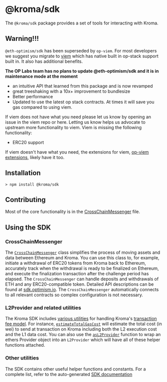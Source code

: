 # @kroma/sdk

The `@kroma/sdk` package provides a set of tools for interacting with Kroma.

## Warning!!!

`@eth-optimism/sdk` has been superseded by `op-viem`. For most developers we suggest you migrate to [viem](https://viem.sh/op-stack) which has native built in op-stack support built in. It also has additional benefits.

**The OP Labs team has no plans to update @eth-optimism/sdk and it is in maintenance mode at the moment**

- an intuitive API that learned from this package and is now revamped
- great treeshaking with a 10x+ improvement to bundlesize
- Better performance
- Updated to use the latest op stack contracts. At times it will save you gas compared to using viem.

If viem does not have what you need please let us know by opening an issue in the viem repo or here. Letting us know helps us advocate to upstream more functionality to viem. Viem is missing the following functionality:

- ERC20 support

If viem doesn't have what you need, the extensions for viem, [op-viem extensions](https://github.com/base-org/op-viem), likely have it too.

## Installation

```shell
> npm install @kroma/sdk
```

## Contributing

Most of the core functionality is in the [CrossChainMessenger](./src/cross-chain-messenger.ts) file.

## Using the SDK

### CrossChainMessenger

The [`CrossChainMessenger`] class simplifies the process of moving assets and data between Ethereum and Kroma.
You can use this class to, for example, initiate a withdrawal of ERC20 tokens from Kroma back to Ethereum, accurately
track when the withdrawal is ready to be finalized on Ethereum, and execute the finalization transaction after
the challenge period has elapsed.
The `CrossChainMessenger` can handle deposits and withdrawals of ETH and any ERC20-compatible token.
Detailed API descriptions can be found at [sdk.optimism.io](https://sdk.optimism.io/classes/crosschainmessenger).
The `CrossChainMessenger` automatically connects to all relevant contracts so complex configuration is not necessary.

[`CrossChainMessenger`]: ./src/cross-chain-messenger.ts

### L2Provider and related utilities

The Kroma SDK includes [various utilities] for handling Kroma's [transaction fee model].
For instance, [`estimateTotalGasCost`] will estimate the total cost (in wei) to send at transaction on Kroma including
both the L2 execution cost and the L1 data cost. You can also use the [`asL2Provider`] function to wrap an ethers
Provider object into an `L2Provider` which will have all of these helper functions attached.

[various utilities]: ./src/l2-provider.ts
[transaction fee model]: https://community.optimism.io/docs/developers/build/transaction-fees/
[`estimateTotalGasCost`]: https://sdk.optimism.io/modules.html#estimateTotalGasCost
[`asL2Provider`]: https://sdk.optimism.io/modules.html#asL2Provider

### Other utilities

The SDK contains other useful helper functions and constants.
For a complete list, refer to the auto-generated [SDK documentation](https://sdk.optimism.io/)

